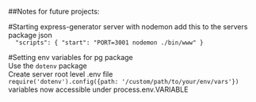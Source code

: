 ##Notes for future projects:

#Starting express-generator server with nodemon
add this to the servers package json <br />
`  "scripts": {
     "start": "PORT=3001 nodemon ./bin/www"
   }`

#Setting env variables for pg package  <br />
Use the `dotenv` package <br />
Create server root level .env file <br />
`require('dotenv').config({path: '/custom/path/to/your/env/vars'})` <br />
variables now accessible under process.env.VARIABLE  